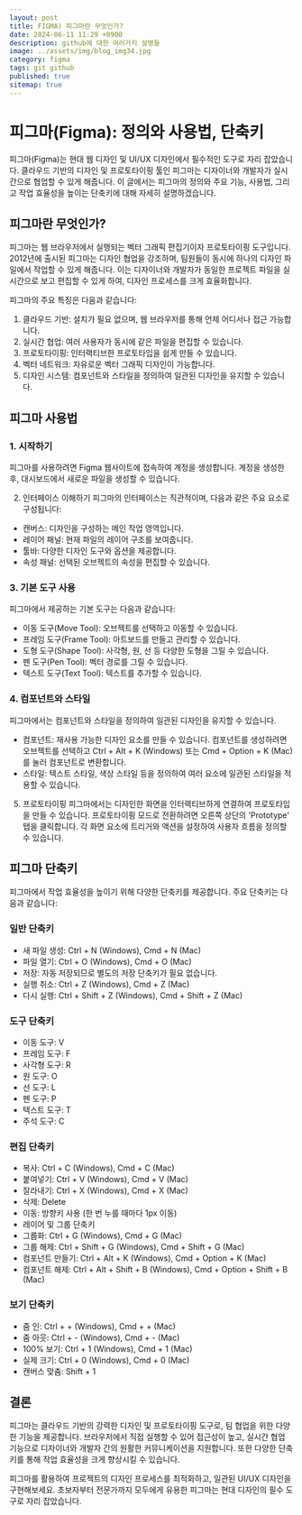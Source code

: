 ```yaml
---
layout: post
title: FIGMA) 피그마란 무엇인가?
date: 2024-06-11 11:29 +0900
description: github에 대한 여러가지 설명들
image: ../assets/img/blog_img34.jpg
category: figma
tags: git github
published: true
sitemap: true
---
```


# 피그마(Figma): 정의와 사용법, 단축키
피그마(Figma)는 현대 웹 디자인 및 UI/UX 디자인에서 필수적인 도구로 자리 잡았습니다. 클라우드 기반의 디자인 및 프로토타이핑 툴인 피그마는 디자이너와 개발자가 실시간으로 협업할 수 있게 해줍니다. 이 글에서는 피그마의 정의와 주요 기능, 사용법, 그리고 작업 효율성을 높이는 단축키에 대해 자세히 설명하겠습니다.

## 피그마란 무엇인가?
피그마는 웹 브라우저에서 실행되는 벡터 그래픽 편집기이자 프로토타이핑 도구입니다. 2012년에 출시된 피그마는 디자인 협업을 강조하며, 팀원들이 동시에 하나의 디자인 파일에서 작업할 수 있게 해줍니다. 이는 디자이너와 개발자가 동일한 프로젝트 파일을 실시간으로 보고 편집할 수 있게 하여, 디자인 프로세스를 크게 효율화합니다.    
   
피그마의 주요 특징은 다음과 같습니다:   

1. 클라우드 기반: 설치가 필요 없으며, 웹 브라우저를 통해 언제 어디서나 접근 가능합니다.
2. 실시간 협업: 여러 사용자가 동시에 같은 파일을 편집할 수 있습니다.
3. 프로토타이핑: 인터랙티브한 프로토타입을 쉽게 만들 수 있습니다.
4. 벡터 네트워크: 자유로운 벡터 그래픽 디자인이 가능합니다.
5. 디자인 시스템: 컴포넌트와 스타일을 정의하여 일관된 디자인을 유지할 수 있습니다.

## 피그마 사용법
### 1. 시작하기
피그마를 사용하려면 Figma 웹사이트에 접속하여 계정을 생성합니다. 계정을 생성한 후, 대시보드에서 새로운 파일을 생성할 수 있습니다.

2. 인터페이스 이해하기
피그마의 인터페이스는 직관적이며, 다음과 같은 주요 요소로 구성됩니다:

- 캔버스: 디자인을 구성하는 메인 작업 영역입니다.
- 레이어 패널: 현재 파일의 레이어 구조를 보여줍니다.
- 툴바: 다양한 디자인 도구와 옵션을 제공합니다.
- 속성 패널: 선택된 오브젝트의 속성을 편집할 수 있습니다.

### 3. 기본 도구 사용
피그마에서 제공하는 기본 도구는 다음과 같습니다:

- 이동 도구(Move Tool): 오브젝트를 선택하고 이동할 수 있습니다.
- 프레임 도구(Frame Tool): 아트보드를 만들고 관리할 수 있습니다.
- 도형 도구(Shape Tool): 사각형, 원, 선 등 다양한 도형을 그릴 수 있습니다.
- 펜 도구(Pen Tool): 벡터 경로를 그릴 수 있습니다.
- 텍스트 도구(Text Tool): 텍스트를 추가할 수 있습니다.

### 4. 컴포넌트와 스타일
피그마에서는 컴포넌트와 스타일을 정의하여 일관된 디자인을 유지할 수 있습니다.

- 컴포넌트: 재사용 가능한 디자인 요소를 만들 수 있습니다. 컴포넌트를 생성하려면 오브젝트를 선택하고 Ctrl + Alt + K (Windows) 또는 Cmd + Option + K (Mac)를 눌러 컴포넌트로 변환합니다.
- 스타일: 텍스트 스타일, 색상 스타일 등을 정의하여 여러 요소에 일관된 스타일을 적용할 수 있습니다.

5. 프로토타이핑
피그마에서는 디자인한 화면을 인터랙티브하게 연결하여 프로토타입을 만들 수 있습니다. 프로토타이핑 모드로 전환하려면 오른쪽 상단의 'Prototype' 탭을 클릭합니다. 각 화면 요소에 트리거와 액션을 설정하여 사용자 흐름을 정의할 수 있습니다.

## 피그마 단축키
피그마에서 작업 효율성을 높이기 위해 다양한 단축키를 제공합니다. 주요 단축키는 다음과 같습니다:

### 일반 단축키

- 새 파일 생성: Ctrl + N (Windows), Cmd + N (Mac)
- 파일 열기: Ctrl + O (Windows), Cmd + O (Mac)
- 저장: 자동 저장되므로 별도의 저장 단축키가 필요 없습니다.
- 실행 취소: Ctrl + Z (Windows), Cmd + Z (Mac)
- 다시 실행: Ctrl + Shift + Z (Windows), Cmd + Shift + Z (Mac)

### 도구 단축키

- 이동 도구: V
- 프레임 도구: F
- 사각형 도구: R
- 원 도구: O
- 선 도구: L
- 펜 도구: P
- 텍스트 도구: T
- 주석 도구: C

### 편집 단축키

- 복사: Ctrl + C (Windows), Cmd + C (Mac)
- 붙여넣기: Ctrl + V (Windows), Cmd + V (Mac)
- 잘라내기: Ctrl + X (Windows), Cmd + X (Mac)
- 삭제: Delete
- 이동: 방향키 사용 (한 번 누를 때마다 1px 이동)
- 레이어 및 그룹 단축키
- 그룹화: Ctrl + G (Windows), Cmd + G (Mac)
- 그룹 해제: Ctrl + Shift + G (Windows), Cmd + Shift + G (Mac)
- 컴포넌트 만들기: Ctrl + Alt + K (Windows), Cmd + Option + K (Mac)
- 컴포넌트 해제: Ctrl + Alt + Shift + B (Windows), Cmd + Option + Shift + B (Mac)

### 보기 단축키

- 줌 인: Ctrl + + (Windows), Cmd + + (Mac)
- 줌 아웃: Ctrl + - (Windows), Cmd + - (Mac)
- 100% 보기: Ctrl + 1 (Windows), Cmd + 1 (Mac)
- 실제 크기: Ctrl + 0 (Windows), Cmd + 0 (Mac)
- 캔버스 맞춤: Shift + 1

## 결론
피그마는 클라우드 기반의 강력한 디자인 및 프로토타이핑 도구로, 팀 협업을 위한 다양한 기능을 제공합니다. 브라우저에서 직접 실행할 수 있어 접근성이 높고, 실시간 협업 기능으로 디자이너와 개발자 간의 원활한 커뮤니케이션을 지원합니다. 또한 다양한 단축키를 통해 작업 효율성을 크게 향상시킬 수 있습니다.    
    
피그마를 활용하여 프로젝트의 디자인 프로세스를 최적화하고, 일관된 UI/UX 디자인을 구현해보세요. 초보자부터 전문가까지 모두에게 유용한 피그마는 현대 디자인의 필수 도구로 자리 잡았습니다.    